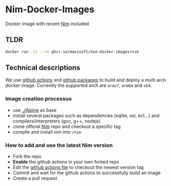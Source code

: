 # Nim-Docker-Images
Docker image with recent [Nim](https://nim-lang.org/) included

## TLDR
```sh
docker run -it --rm ghcr.io/maxisoft/nim-docker-images/nim
```

## Technical descriptions
We use [github actions](https://github.com/maxisoft/Nim-Docker-Images/blob/main/.github/workflows/docker.yml) and [github packages](https://github.com/maxisoft?tab=packages&repo_name=Nim-Docker-Images) to build and deploy a multi arch docker image.
Currently the supported arch are `armv7`, `arm64` and `x64`.

### Image creation processus
- use [\_/Alpine](https://hub.docker.com/_/alpine) as base
- install several packages such as dependencies (sqlite, ssl, ect...) and compilers/interpreters (gcc, g++, nodejs)
- clone official [Nim](https://github.com/nim-lang/Nim) repo and checkout a specific tag
- compile and install nim into `/nim`

### How to add and use the latest Nim version
- Fork the repo
- **Enable** the github actions in your own forked repo
- Edit the [github actions file](https://github.com/maxisoft/Nim-Docker-Images/blob/7347e94ff9b929baf7462ce5b45e57cd8431de83/.github/workflows/docker.yml#L13) to checkout the newest version tag
- Commit and wait for the github actions to successfully build an image
- Create a pull request
